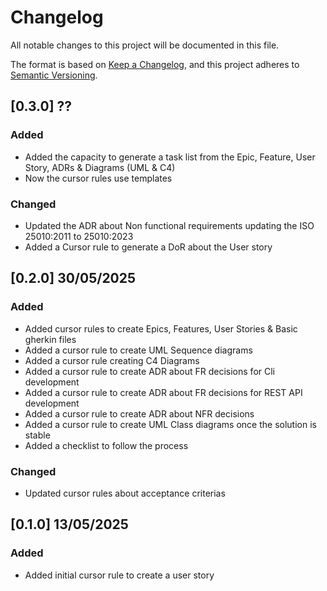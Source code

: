 # Changelog

All notable changes to this project will be documented in this file.

The format is based on [Keep a Changelog](https://keepachangelog.com/en/1.1.0/),
and this project adheres to [Semantic Versioning](https://semver.org/spec/v2.0.0.html).

## [0.3.0] ??

### Added

- Added the capacity to generate a task list from the Epic, Feature, User Story, ADRs & Diagrams (UML & C4)
- Now the cursor rules use templates

### Changed

- Updated the ADR about Non functional requirements updating the ISO 25010:2011 to 25010:2023
- Added a Cursor rule to generate a DoR about the User story

## [0.2.0] 30/05/2025

### Added

- Added cursor rules to create Epics, Features, User Stories & Basic gherkin files
- Added a cursor rule to create UML Sequence diagrams
- Added a cursor rule creating C4 Diagrams
- Added a cursor rule to create ADR about FR decisions for Cli development
- Added a cursor rule to create ADR about FR decisions for REST API development
- Added a cursor rule to create ADR about NFR decisions
- Added a cursor rule to create UML Class diagrams once the solution is stable
- Added a checklist to follow the process

### Changed

- Updated cursor rules about acceptance criterias

## [0.1.0] 13/05/2025

### Added

- Added initial cursor rule to create a user story